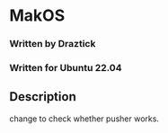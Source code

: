 # MakOS
### Written by Draztick
### Written for Ubuntu 22.04

## Description

change to check whether pusher works.
